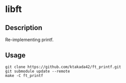 # libft
## Description
Re-implementing printf.
## Usage
```
git clone https://github.com/ktakada42/ft_printf.git
git submodule update --remote
make -C ft_printf
```
